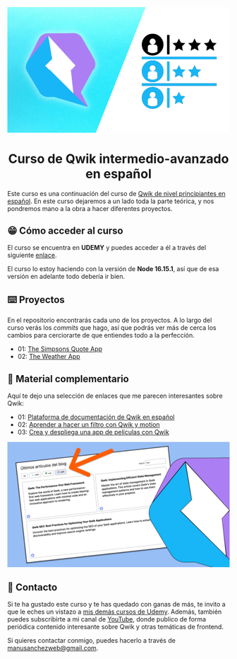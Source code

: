 <div align="center">

[![Qwik avanzado en español](./img/qwik-intermedio.png)](https://www.udemy.com/user/manuel-sanchez-324/)

# Curso de Qwik intermedio-avanzado en español

</div>

Este curso es una continuación del curso de
[Qwik de nivel principiantes en español](https://www.udemy.com/user/manuel-sanchez-324/). En este curso dejaremos a un lado toda la parte teórica, y nos pondremos mano a la obra a hacer diferentes proyectos.

## 😁 Cómo acceder al curso

El curso se encuentra en **UDEMY** y puedes acceder a él a través del siguiente [enlace](https://www.udemy.com/user/manuel-sanchez-324/).

El curso lo estoy haciendo con la versión de **Node 16.15.1**, así que de esa versión en adelante todo debería ir bien.

## ⌨️ Proyectos

En el repositorio encontrarás cada uno de los proyectos. A lo largo del curso verás los _commits_ que hago, así que podrás ver más de cerca los cambios para cerciorarte de que entiendes todo a la perfección.

- 01: [The Simpsons Quote App](projects/01-simpsons-quote/)
- 02: [The Weather App](projects/02-weather-app/)

## 🚀 Material complementario

Aquí te dejo una selección de enlaces que me parecen interesantes sobre Qwik:

- 01: [Plataforma de documentación de Qwik en español](https://www.manuelsanchezweb.com/cursos/qwik/)
- 02: [Aprender a hacer un filtro con Qwik y motion](https://youtu.be/s5iRQoBfa9s)
- 03: [Crea y despliega una app de películas con Qwik](https://youtu.be/kUiU826tPTU)

<div align="center">

[![Filtro animado con Qwik](./img/qwik-filter-animation.png)](https://youtu.be/s5iRQoBfa9s)

</div>

## 📧 Contacto

Si te ha gustado este curso y te has quedado con ganas de más, te invito a que le eches un vistazo a [mis demás cursos de Udemy](https://www.udemy.com/user/manuel-sanchez-324/). Además, también puedes subscribirte a mi canal de [YouTube](https://www.youtube.com/channel/UCX3IE_OjG20p_AwbX06YAEg), donde publico de forma periódica contenido interesante sobre Qwik y otras temáticas de frontend.

Si quieres contactar conmigo, puedes hacerlo a través de [manusanchezweb@gmail.com](mailto:manusanchezweb@gmail.com).
